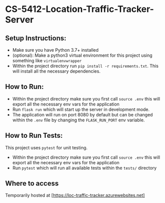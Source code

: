 # CS-5412-Location-Traffic-Tracker-Server

## Setup Instructions:

- Make sure you have Python 3.7+ installed
- (optional): Make a python3 virtual environment for this project using something like `virtualenvwrapper`
- Within the project directory run `pip install -r requirements.txt`. This will install all the necessary dependencies.

## How to Run:

- Within the project directory make sure you first call `source .env` this will export all the necessary env vars for the application
- Run `flask run` which will start up the server in development mode.
- The application will run on port 8080 by default but can be changed within the `.env` file by changing the `FLASK_RUN_PORT` env variable.

## How to Run Tests:

This project uses `pytest` for unit testing.

- Within the project directory make sure you first call `source .env` this will export all the necessary env vars for the application
- Run `pytest` which will run all available tests within the `tests/` directory

## Where to access

Temporarily hosted at [https://loc-traffic-tracker.azurewebsites.net]
